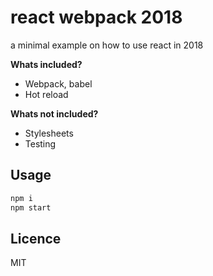 # react webpack 2018

a minimal example on how to use react in 2018

**Whats included?**

* Webpack, babel
* Hot reload

**Whats not included?**

* Stylesheets
* Testing

## Usage

```sh
npm i
npm start
```

## Licence

MIT
